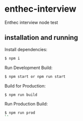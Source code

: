 # enthec-interview
 Enthec interview node test

## installation and running

Install dependencies:
```bash
$ npm i  
```
Run Development Build:
```bash
$ npm start or npm run start
```
Build for Production: 
```bash
$ npm run build
```
Run Production Build: 
```bash
$ npm run prod
``